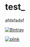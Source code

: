 # test_

afdsfadsf

[![Bintray](https://img.shields.io/bintray/v/asciidoctor/maven/asciidoctorj.svg?maxAge=2592000)](https://bintray.com/asciidoctor/maven/asciidoctorj)

[![plink](https://img.shields.io/badge/plink-v1.07-red.svg)](http://zzz.bwh.harvard.edu/plink/)
